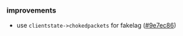 ### improvements

- use `clientstate->chokedpackets` for fakelag ([#9e7ec86](https://github.com/elysian6969/elysium/commit/7ed4d863cf42063df57791966d935c158ca0d5b3))
